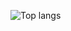![Top langs](https://github-readme-stats.vercel.app/api/top-langs/?username=eldyj&theme=black&layout=compact)
